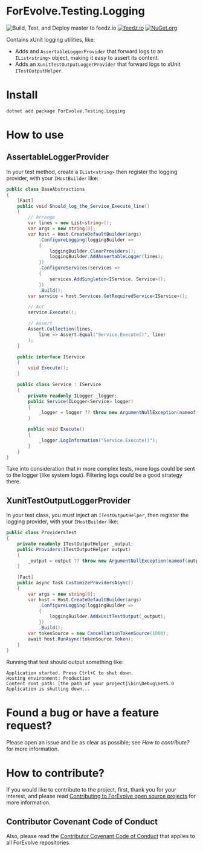 # ForEvolve.Testing.Logging

![Build, Test, and Deploy master to feedz.io](https://github.com/ForEvolve/ForEvolve.Testing.Logging/workflows/Build,%20Test,%20and%20Deploy%20master%20to%20feedz.io/badge.svg)
[![feedz.io](https://img.shields.io/badge/endpoint.svg?url=https%3A%2F%2Ff.feedz.io%2Fforevolve%2Ftesting%2Fshield%2FForEvolve.Testing.Logging%2Flatest)](https://f.feedz.io/forevolve/testing/packages/ForEvolve.Testing.Logging/latest/download)
[![NuGet.org](https://img.shields.io/nuget/vpre/ForEvolve.Testing.Logging)](https://www.nuget.org/packages/ForEvolve.Testing.Logging/)

Contains xUnit logging utilities, like:

-   Adds and `AssertableLoggerProvider` that forward logs to an `IList<string>` object, making it easy to assert its content.
-   Adds an `XunitTestOutputLoggerProvider` that forward logs to xUnit `ITestOutputHelper`.

# Install

```
dotnet add package ForEvolve.Testing.Logging
```

# How to use

## AssertableLoggerProvider

In your test method, create a `IList<string>` then register the logging provider, with your `IHostBuilder` like:

```csharp
public class BaseAbstractions
{
    [Fact]
    public void Should_log_the_Service_Execute_line()
    {
        // Arrange
        var lines = new List<string>();
        var args = new string[0];
        var host = Host.CreateDefaultBuilder(args)
            .ConfigureLogging(loggingBuilder =>
            {
                loggingBuilder.ClearProviders();
                loggingBuilder.AddAssertableLogger(lines);
            })
            .ConfigureServices(services =>
            {
                services.AddSingleton<IService, Service>();
            })
            .Build();
        var service = host.Services.GetRequiredService<IService>();

        // Act
        service.Execute();

        // Assert
        Assert.Collection(lines,
            line => Assert.Equal("Service.Execute()", line)
        );
    }

    public interface IService
    {
        void Execute();
    }

    public class Service : IService
    {
        private readonly ILogger _logger;
        public Service(ILogger<Service> logger)
        {
            _logger = logger ?? throw new ArgumentNullException(nameof(logger));
        }

        public void Execute()
        {
            _logger.LogInformation("Service.Execute()");
        }
    }
}
```

Take into consideration that in more complex tests, more logs could be sent to the logger (like system logs). Filtering logs could be a good strategy there.

## XunitTestOutputLoggerProvider

In your test class, you must inject an `ITestOutputHelper`, then register the logging provider, with your `IHostBuilder` like:

```csharp
public class ProvidersTest
{
    private readonly ITestOutputHelper _output;
    public Providers(ITestOutputHelper output)
    {
        _output = output ?? throw new ArgumentNullException(nameof(output));
    }

    [Fact]
    public async Task CustomizeProvidersAsync()
    {
        var args = new string[0];
        var host = Host.CreateDefaultBuilder(args)
            .ConfigureLogging(loggingBuilder =>
            {
                loggingBuilder.AddxUnitTestOutput(_output);
            })
            .Build();
        var tokenSource = new CancellationTokenSource(1000);
        await host.RunAsync(tokenSource.Token);
    }
}
```

Running that test should output something like:

```
Application started. Press Ctrl+C to shut down.
Hosting environment: Production
Content root path: [the path of your project]\bin\Debug\net5.0
Application is shutting down...
```

# Found a bug or have a feature request?

Please open an issue and be as clear as possible; see _How to contribute?_ for more information.

# How to contribute?

If you would like to contribute to the project, first, thank you for your interest, and please read [Contributing to ForEvolve open source projects](https://github.com/ForEvolve/ForEvolve.DependencyInjection/tree/master/CONTRIBUTING.md) for more information.

## Contributor Covenant Code of Conduct

Also, please read the [Contributor Covenant Code of Conduct](https://github.com/ForEvolve/ForEvolve.DependencyInjection/tree/master/CODE_OF_CONDUCT.md) that applies to all ForEvolve repositories.
